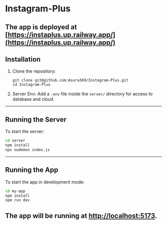 # Instagram-Plus

## The app is deployed at [https://instaplus.up.railway.app/](https://instaplus.up.railway.app/)

## Installation

1. Clone the repository:

   ```
   git clone git@github.com:Asura369/Instagram-Plus.git
   cd Instagram-Plus
   ```

2. Server Env: Add a `.env` file inside the `server/` directory for access to database and cloud.

---

## Running the Server

To start the server:

```bash
cd server
npm install
npx nodemon index.js
```

---

## Running the App

To start the app in development mode:

```bash
cd my-app
npm install
npm run dev
```

The app will be running at [http://localhost:5173](http://localhost:5173).
---
